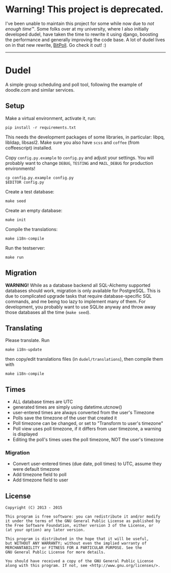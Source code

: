 # Warning! This project is deprecated.

I've been unable to maintain this project for some while now due to *not enough time*™. Some folks over at my university, where I also initially developed dudel, have taken the time to rewrite it using django, boosting the performance and generally improving the code base. A lot of dudel lives on in that new rewrite, [BitPoll](https://github.com/fsinfuhh/Bitpoll). Go check it out! :)

---

# Dudel

A simple group scheduling and poll tool, following the example of doodle.com and similar services.

## Setup

Make a virtual environment, activate it, run:

    pip install -r requirements.txt

This needs the development packages of some libraries, in particular: libpq, libldap, libsasl2.
Make sure you also have `scss` and `coffee` (from coffeescript) installed.

Copy `config.py.example` to `config.py` and adjust your settings.
You will probably want to change `DEBUG`, `TESTING` and `MAIL_DEBUG` for production environments!

    cp config.py.example config.py
    $EDITOR config.py

Create a test database:

    make seed

Create an empty database:

    make init

Compile the translations:

    make i18n-compile

Run the testserver:

    make run

## Migration

**WARNING!** While as a database backend all SQL-Alchemy supported databases
should work, migration is only available for PostgreSQL. This is due to complicated
upgrade tasks that require database-specific SQL commands, and me being too lazy to
implement many of them. For development, you probably want to use SQLite anyway and
throw away those databases all the time (`make seed`).

## Translating

Please translate. Run

    make i18n-update

then copy/edit translations files (in `dudel/translations`), then compile them with

    make i18n-compile

## Times

- ALL database times are UTC
- generated times are simply using datetime.utcnow()
- user-entered times are always converted from the user's Timezone
- Polls save the timezone of the user that created it
- Poll timezone can be changed, or set to "Transform to user's timezone"
- Poll view uses poll timezone, if it differs from user timezone, a warning is displayed
- Editing the poll's times uses the poll timezone, NOT the user's timezone

### Migration

- Convert user-entered times (due date, poll times) to UTC, assume they were default timezone
- Add timezone field to poll
- Add timezone field to user

## License

    Copyright (C) 2013 - 2015

    This program is free software: you can redistribute it and/or modify
    it under the terms of the GNU General Public License as published by
    the Free Software Foundation, either version 3 of the License, or
    (at your option) any later version.

    This program is distributed in the hope that it will be useful,
    but WITHOUT ANY WARRANTY; without even the implied warranty of
    MERCHANTABILITY or FITNESS FOR A PARTICULAR PURPOSE. See the
    GNU General Public License for more details.

    You should have received a copy of the GNU General Public License
    along with this program. If not, see <http://www.gnu.org/licenses/>.
